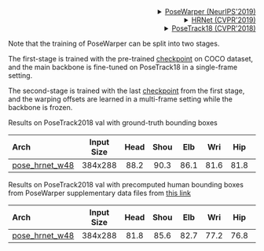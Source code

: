 
<!-- [ALGORITHM] -->

<details>
<summary align="right"><a href="https://arxiv.org/abs/1906.04016">PoseWarper (NeurIPS'2019)</a></summary>

```bibtex
@inproceedings{NIPS2019_gberta,
title = {Learning Temporal Pose Estimation from Sparsely Labeled Videos},
author = {Bertasius, Gedas and Feichtenhofer, Christoph, and Tran, Du and Shi, Jianbo, and Torresani, Lorenzo},
booktitle = {Advances in Neural Information Processing Systems 33},
year = {2019},
}
```

</details>

<!-- [ALGORITHM] -->

<details>
<summary align="right"><a href="http://openaccess.thecvf.com/content_CVPR_2019/html/Sun_Deep_High-Resolution_Representation_Learning_for_Human_Pose_Estimation_CVPR_2019_paper.html">HRNet (CVPR'2019)</a></summary>

```bibtex
@inproceedings{sun2019deep,
  title={Deep high-resolution representation learning for human pose estimation},
  author={Sun, Ke and Xiao, Bin and Liu, Dong and Wang, Jingdong},
  booktitle={Proceedings of the IEEE conference on computer vision and pattern recognition},
  pages={5693--5703},
  year={2019}
}
```

</details>

<!-- [DATASET] -->

<details>
<summary align="right"><a href="http://openaccess.thecvf.com/content_cvpr_2018/html/Andriluka_PoseTrack_A_Benchmark_CVPR_2018_paper.html">PoseTrack18 (CVPR'2018)</a></summary>

```bibtex
@inproceedings{andriluka2018posetrack,
  title={Posetrack: A benchmark for human pose estimation and tracking},
  author={Andriluka, Mykhaylo and Iqbal, Umar and Insafutdinov, Eldar and Pishchulin, Leonid and Milan, Anton and Gall, Juergen and Schiele, Bernt},
  booktitle={Proceedings of the IEEE Conference on Computer Vision and Pattern Recognition},
  pages={5167--5176},
  year={2018}
}
```

</details>

Note that the training of PoseWarper can be split into two stages.

The first-stage is trained with the pre-trained [checkpoint](https://download.openmmlab.com/mmpose/top_down/hrnet/hrnet_w48_coco_384x288-314c8528_20200708.pth) on COCO dataset, and the main backbone is fine-tuned on PoseTrack18 in a single-frame setting.

The second-stage is trained with the last [checkpoint](https://download.openmmlab.com/mmpose/top_down/posewarper/hrnet_w48_posetrack18_384x288_posewarper_stage1-08b632aa_20211130.pth) from the first stage, and the warping offsets are learned in a multi-frame setting while the backbone is frozen.

Results on PoseTrack2018 val with ground-truth bounding boxes

| Arch  | Input Size | Head | Shou | Elb | Wri | Hip | Knee | Ankl | Total  | ckpt    | log     |
| :--- | :--------: | :------: |:------: |:------: |:------: |:------: |:------: | :------: | :------: |:------: |:------: |
| [pose_hrnet_w48](/configs/body/2d_kpt_sview_rgb_vid/topdown_heatmap/posetrack18/hrnet_w48_posetrack18_384x288_posewarper_stage2.py) | 384x288 | 88.2 | 90.3 | 86.1 | 81.6 | 81.8 | 83.8 | 81.5 | 85.0 | [ckpt](https://download.openmmlab.com/mmpose/top_down/posewarper/hrnet_w48_posetrack18_384x288_posewarper_stage2-4abf88db_20211130.pth) | [log](https://download.openmmlab.com/mmpose/top_down/posewarper/hrnet_w48_posetrack18_384x288_posewarper_stage2_20211130.log.json) |

Results on PoseTrack2018 val with precomputed human bounding boxes from PoseWarper supplementary data files from [this link](https://www.dropbox.com/s/ygfy6r8nitoggfq/PoseWarper_supp_files.zip?dl=0)

| Arch  | Input Size | Head | Shou | Elb | Wri | Hip | Knee | Ankl | Total  | ckpt    | log     |
| :--- | :--------: | :------: |:------: |:------: |:------: |:------: |:------: | :------: | :------: |:------: |:------: |
| [pose_hrnet_w48](/configs/body/2d_kpt_sview_rgb_vid/topdown_heatmap/posetrack18/hrnet_w48_posetrack18_384x288_posewarper_stage2.py) | 384x288 | 81.8 | 85.6 | 82.7 | 77.2 | 76.8 | 79.0 | 74.4 | 79.8 | [ckpt](https://download.openmmlab.com/mmpose/top_down/posewarper/hrnet_w48_posetrack18_384x288_posewarper_stage2-4abf88db_20211130.pth) | [log](https://download.openmmlab.com/mmpose/top_down/posewarper/hrnet_w48_posetrack18_384x288_posewarper_stage2_20211130.log.json) |
